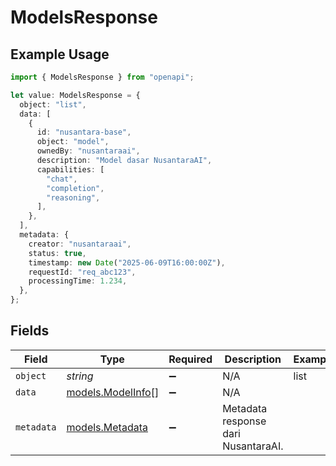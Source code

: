 # ModelsResponse

## Example Usage

```typescript
import { ModelsResponse } from "openapi";

let value: ModelsResponse = {
  object: "list",
  data: [
    {
      id: "nusantara-base",
      object: "model",
      ownedBy: "nusantaraai",
      description: "Model dasar NusantaraAI",
      capabilities: [
        "chat",
        "completion",
        "reasoning",
      ],
    },
  ],
  metadata: {
    creator: "nusantaraai",
    status: true,
    timestamp: new Date("2025-06-09T16:00:00Z"),
    requestId: "req_abc123",
    processingTime: 1.234,
  },
};
```

## Fields

| Field                                        | Type                                         | Required                                     | Description                                  | Example                                      |
| -------------------------------------------- | -------------------------------------------- | -------------------------------------------- | -------------------------------------------- | -------------------------------------------- |
| `object`                                     | *string*                                     | :heavy_minus_sign:                           | N/A                                          | list                                         |
| `data`                                       | [models.ModelInfo](../models/modelinfo.md)[] | :heavy_minus_sign:                           | N/A                                          |                                              |
| `metadata`                                   | [models.Metadata](../models/metadata.md)     | :heavy_minus_sign:                           | Metadata response dari NusantaraAI.          |                                              |